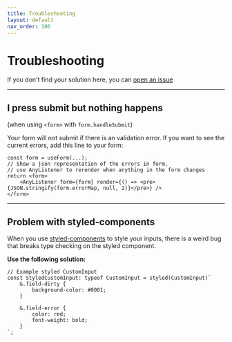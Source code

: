 ```yaml
---
title: Troubleshooting
layout: default
nav_order: 100
---
```


# Troubleshooting

If you don't find your solution here, you can [open an issue](https://github.com/CodeStix/typed-react-form/issues/new)

---

## I press submit but nothing happens

(when using `<form>` with `form.handleSubmit`)

Your form will not submit if there is an validation error. If you want to see the current errors, add this line to your form:

```tsx
const form = useForm(...);
// Show a json representation of the errors in form,
// use AnyListener to rerender when anything in the form changes
return <form>
    <AnyListener form={form} render={() => <pre>{JSON.stringify(form.errorMap, null, 2)}</pre>} />
</form>
```

---

## Problem with styled-components

When you use [styled-components](https://github.com/styled-components/styled-components) to style your inputs, there is a weird bug that breaks type checking on the styled component.

**Use the following solution:**

```tsx
// Example styled CustomInput
const StyledCustomInput: typeof CustomInput = styled(CustomInput)`
    &.field-dirty {
        background-color: #0001;
    }

    &.field-error {
        color: red;
        font-weight: bold;
    }
`;
```
